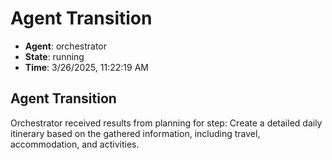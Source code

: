 # Agent Transition

- **Agent**: orchestrator
- **State**: running
- **Time**: 3/26/2025, 11:22:19 AM

## Agent Transition

Orchestrator received results from planning for step: Create a detailed daily itinerary based on the gathered information, including travel, accommodation, and activities.

